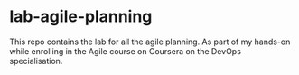 # lab-agile-planning
This repo contains the lab for all the agile planning.
As part of my hands-on while enrolling in the Agile course on Coursera on the DevOps specialisation.
